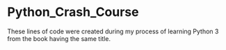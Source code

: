 # Python_Crash_Course

These lines of code were created during my process of learning Python 3 from the book having the same title.

